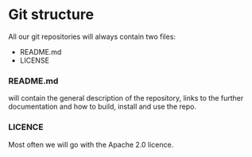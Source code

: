 # Git structure

All our git repositories will always contain two files:

- README.md
- LICENSE

### README.md

will contain the general description of the repository, 
links to the further documentation and how to build, 
install and use the repo.

### LICENCE

Most often we will go with the Apache 2.0 licence.
